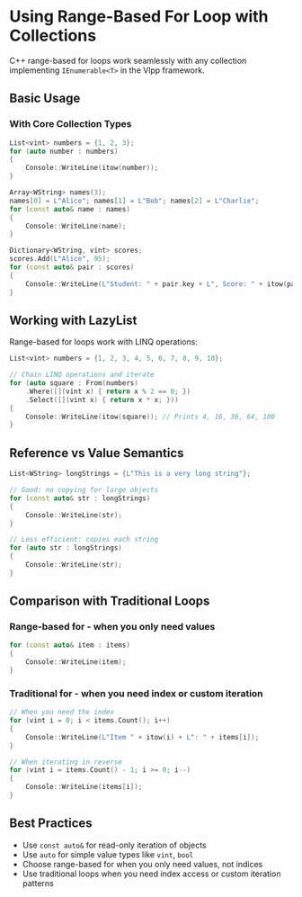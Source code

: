 # Using Range-Based For Loop with Collections

C++ range-based for loops work seamlessly with any collection implementing `IEnumerable<T>` in the Vlpp framework.

## Basic Usage

### With Core Collection Types

```cpp
List<vint> numbers = {1, 2, 3};
for (auto number : numbers)
{
    Console::WriteLine(itow(number));
}

Array<WString> names(3);
names[0] = L"Alice"; names[1] = L"Bob"; names[2] = L"Charlie";
for (const auto& name : names)
{
    Console::WriteLine(name);
}

Dictionary<WString, vint> scores;
scores.Add(L"Alice", 95);
for (const auto& pair : scores)
{
    Console::WriteLine(L"Student: " + pair.key + L", Score: " + itow(pair.value));
}
```

## Working with LazyList

Range-based for loops work with LINQ operations:

```cpp
List<vint> numbers = {1, 2, 3, 4, 5, 6, 7, 8, 9, 10};

// Chain LINQ operations and iterate
for (auto square : From(numbers)
    .Where([](vint x) { return x % 2 == 0; })
    .Select([](vint x) { return x * x; }))
{
    Console::WriteLine(itow(square)); // Prints 4, 16, 36, 64, 100
}
```

## Reference vs Value Semantics

```cpp
List<WString> longStrings = {L"This is a very long string"};

// Good: no copying for large objects
for (const auto& str : longStrings)
{
    Console::WriteLine(str);
}

// Less efficient: copies each string
for (auto str : longStrings)
{
    Console::WriteLine(str);
}
```

## Comparison with Traditional Loops

### Range-based for - when you only need values
```cpp
for (const auto& item : items)
{
    Console::WriteLine(item);
}
```

### Traditional for - when you need index or custom iteration
```cpp
// When you need the index
for (vint i = 0; i < items.Count(); i++)
{
    Console::WriteLine(L"Item " + itow(i) + L": " + items[i]);
}

// When iterating in reverse
for (vint i = items.Count() - 1; i >= 0; i--)
{
    Console::WriteLine(items[i]);
}
```

## Best Practices

- Use `const auto&` for read-only iteration of objects
- Use `auto` for simple value types like `vint`, `bool`
- Choose range-based for when you only need values, not indices
- Use traditional loops when you need index access or custom iteration patterns